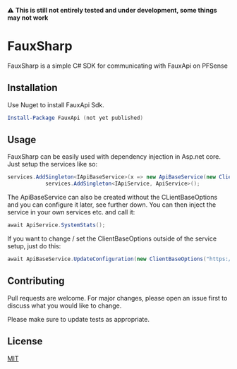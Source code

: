 :warning: **This is still not entirely tested and under development, some things may not work**

# FauxSharp

FauxSharp is a simple C# SDK for communicating with FauxApi on PFSense

## Installation

Use Nuget to install FauxApi Sdk.

```powershell
Install-Package FauxApi (not yet published)
```

## Usage
FauxSharp can be easily used with dependency injection in Asp.net core. Just setup the services like so:
```csharp
services.AddSingleton<IApiBaseService>(x => new ApiBaseService(new ClientBaseOptions("https://pfsense_fauxapi_host","apikey","apisecret",false,true)));
            services.AddSingleton<IApiService, ApiService>();
```
The ApiBaseService can also be created without the CLientBaseOptions and you can configure it later, see further down.
You can then inject the service in your own services etc. and call it:
```csharp
await ApiService.SystemStats();
```
If you want to change / set the ClientBaseOptions outside of the service setup, just do this:
```csharp
await ApiBaseService.UpdateConfiguration(new ClientBaseOptions("https://pfsense_fauxapi_host2","apikey2","apisecret2",false,true));
```

## Contributing
Pull requests are welcome. For major changes, please open an issue first to discuss what you would like to change.

Please make sure to update tests as appropriate.

## License
[MIT](https://choosealicense.com/licenses/mit/)

